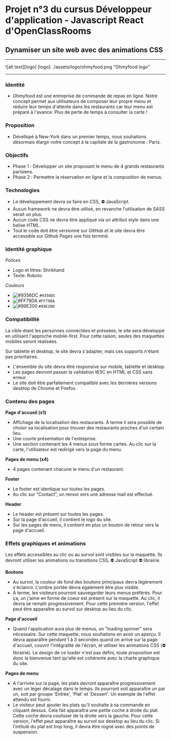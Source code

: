 # Projet n°3 du cursus Développeur d'application - Javascript React d'OpenClassRooms 
## Dynamiser un site web avec des animations CSS
***
![alt text][logo]
[logo]: ./assets/logo/ohmyfood.png "Ohmyfood logo"
***

### Identité
* Ohmyfood est une entreprise de commande de repas en ligne. Notre concept permet aux utilisateurs de composer leur propre menu et réduire leur temps d'attente dans les restaurants car leur menu est préparé à l'avance. Plus de perte de temps à consulter la carte !

### Proposition
* Dévellopé à New-York dans un premier temps, nous souhaitons désormais élargir notre concept à la capitale de la gastronomie : Paris.

### Objectifs
- Phase 1 : Développer un site proposant le menu de 4 grands restaurants parisiens.
- Phase 2 : Permettre la réservation en ligne et la composition de menus.

### Technologies
- Le développement devra se faire en CSS, :no_entry: JavaScript.
- Aucun framework ne devra être utilisé, en revanche l'utilisation de SASS serait un plus.
- Aucun code CSS ne devra être appliqué via un attribut style dans une balise HTML.
- Tout le code doit être versionné sur GitHub et le site devra être accessible sur Github Pages une fois terminé.

### Identité graphique
*Polices*
- Logo et titres: Shrikhand
- Texte: Roboto

*Couleurs*
- ![#9356DC](https://via.placeholder.com/15/9356DC/000000?text=+) `#9356DC`
- ![#FF79DA](https://via.placeholder.com/15/FF79DA/000000?text=+) `#FF79DA`
- ![#99E200](https://via.placeholder.com/15/99E200/000000?text=+) `#99E200`

### Compatibilité
La cible étant les personnes connectées et préssées, le site sera développé en utilisant l'approche mobile-first. Pour cette raison, seules des maquettes mobiles seront réalisées.

Sur tablette et desktop, le site devra s'adapter, mais ces supports n'étant pas prioritaires.

- L'ensemble du site devra être responsive sur mobile, tablette et desktop.
- Les pages devront passer la validation W3C en HTML et CSS sans erreur.
- Le site doit être parfaitement compatible avec les dernières versions desktop de Chrome et Firefox.

### Contenu des pages

**Page d'accueil (x1)**
- Affichage de la localisation des restaurants. À terme il sera possible de choisir sa localisation pour trouver des restaurants proches d'un certain lieu.
- Une courte présentation de l'entreprise.
- Une section contenant les 4 menus sous forme cartes. Au clic sur la carte, l'utilisateur est redirigé vers la page du menu.

**Pages de menu (x4)**
- 4 pages contenant chacune le menu d'un restaurant.

**Footer**
- Le footer est identique sur toutes les pages.
- Au clic sur "Contact", un renvoi vers une adresse mail est effectué.

**Header**
- Le header est présent sur toutes les pages.
- Sur la page d'accueil, il contient le logo du site.
- Sur les pages de menu, il contient en plus un bouton de retour vers la page d'accueil.

### Effets graphiques et animations

Les effets accessibles au clic ou au survol sont visibles sur la maquette. Ils devront utiliser les animations ou transitions CSS, :no_entry: JavaScript :no_entry: librairie.

**Boutons**
- Au survol, la couleur de fond des boutons principaux devra légèrement s'éclaircir. L'ombre portée devra également être plus visible.
- À terme, les visiteurs pourront sauvegarder leurs menus préférés. Pour ça, un j'aime en forme de coeur est présent sur la maquette. Au clic, il devra se remplir progressivement. Pour cette première version, l'effet peut être apparaître au survol sur desktop au lieu du clic.

**Page d'accueil**
- Quand l'application aura plus de menus, un "loading spinner" sera nécessaire. Sur cette maquette, nous souhaitons en avoir un aperçu. Il devra apparaître pendant 1 à 3 secondes quand on arrive sur la page d'accueil, couvrir l'intégralité de l'écran, et utiliser les animations CSS (:no_entry: librairie). Le design de ce loader n'est pas défini, toute proposition est donc la bienvenue tant qu'elle est cohérente avec la charte graphique du site.

**Pages de menu**
- A l'arrivée sur la page, les plats devront apparaître progressivement avec un léger décalage dans le temps. Ils pourront soit apparaître un par un, soit par groupe 'Entrée', 'Plat' et 'Dessert'. Un exemple de l'effet attendu est fourni.
- Le visiteur peut ajouter les plats qu'il souhaite à sa commande en cliquant dessus. Cela fait apparaîtra une petite coche à droite du plat. Cette coche devra coulisser de la droite vers la gauche. Pour cette version, l'effet peut apparaître au survol sur desktop au lieu du clic. Si l'intitulé du plat est trop long, il devra être rogné avec des points de suspension.